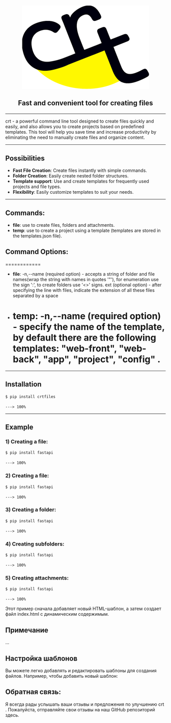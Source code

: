 <p align="center">
<img src="docs/crt_logo_dark_blue.png" />
</p>

<h2>
    <p align="center">
        Fast and convenient tool for creating files
    </p>
</h2>

---

crt - a powerful command line tool designed to create files quickly and easily, and also allows you to create projects based on predefined templates. This tool will help you save time and increase productivity by eliminating the need to manually create files and organize content.

---

## Possibilities

- **Fast File Creation**: Create files instantly with simple commands.
- **Folder Creation**: Easily create nested folder structures.
- **Template support**: Use and create templates for frequently used projects and file types.
- **Flexibility**: Easily customize templates to suit your needs.

---

## Commands:

- **file**: use to create files, folders and attachments.
- **temp**: use to create a project using a template (templates are stored in the templates.json file).

## Command Options:

============

- **file**:
  -n,--name (required option) - accepts a string of folder and file names(wrap the string with names in quotes '"'), for enumeration use the sign ':', to create folders use '<>' signs.
  ext (optional option) - after specifying the line with files, indicate the extension of all these files separated by a space

- # **temp**: -n,--name (required option) - specify the name of the template, by default there are the following templates: "web-front", "web-back", "app", "project", "config" .

---

## Installation

<div class="termy">

```console
$ pip install crtfiles

---> 100%
```

</div>

---

## Example

### 1) Creating a file:

```console
$ pip install fastapi

---> 100%
```

### 2) Creating a file:

```console
$ pip install fastapi

---> 100%
```

### 3) Creating a folder:

```console
$ pip install fastapi

---> 100%
```

### 4) Creating subfolders:

```console
$ pip install fastapi

---> 100%
```

### 5) Creating attachments:

```console
$ pip install fastapi

---> 100%
```

Этот пример сначала добавляет новый HTML-шаблон, а затем создает файл index.html с динамическим содержимым.

## Примечание

...

## Настройка шаблонов

Вы можете легко добавлять и редактировать шаблоны для создания файлов. Например, чтобы добавить новый шаблон:

## Обратная связь:

Я всегда рады услышать ваши отзывы и предложения по улучшению crt . Пожалуйста, отправляйте свои отзывы на наш GitHub репозиторий здесь.

```

```
